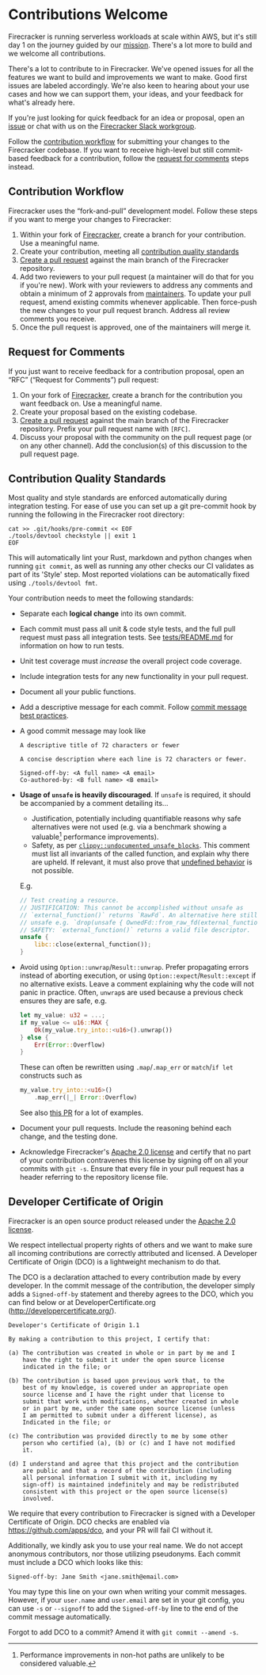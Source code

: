 # Contributions Welcome

Firecracker is running serverless workloads at scale within AWS, but it's still
day 1 on the journey guided by our [mission](CHARTER.md). There's a lot more to
build and we welcome all contributions.

There's a lot to contribute to in Firecracker. We've opened issues for all the
features we want to build and improvements we want to make. Good first issues
are labeled accordingly. We're also keen to hearing about your use cases and how
we can support them, your ideas, and your feedback for what's already here.

If you're just looking for quick feedback for an idea or proposal, open an
[issue](https://github.com/firecracker-microvm/firecracker/issues) or chat with
us on the [Firecracker Slack workgroup](https://firecracker-microvm.slack.com).

Follow the [contribution workflow](#contribution-workflow) for submitting your
changes to the Firecracker codebase. If you want to receive high-level but still
commit-based feedback for a contribution, follow the
[request for comments](#request-for-comments) steps instead.

## Contribution Workflow

Firecracker uses the “fork-and-pull” development model. Follow these steps if
you want to merge your changes to Firecracker:

1. Within your fork of
   [Firecracker](https://github.com/firecracker-microvm/firecracker), create a
   branch for your contribution. Use a meaningful name.
1. Create your contribution, meeting all
   [contribution quality standards](#contribution-quality-standards)
1. [Create a pull request](https://help.github.com/articles/creating-a-pull-request-from-a-fork/)
   against the main branch of the Firecracker repository.
1. Add two reviewers to your pull request (a maintainer will do that for you if
   you're new). Work with your reviewers to address any comments and obtain a
   minimum of 2 approvals from [maintainers](MAINTAINERS.md). To update your
   pull request, amend existing commits whenever applicable. Then force-push the
   new changes to your pull request branch. Address all review comments you
   receive.
1. Once the pull request is approved, one of the maintainers will merge it.

## Request for Comments

If you just want to receive feedback for a contribution proposal, open an “RFC”
(“Request for Comments”) pull request:

1. On your fork of
   [Firecracker](https://github.com/firecracker-microvm/firecracker), create a
   branch for the contribution you want feedback on. Use a meaningful name.
1. Create your proposal based on the existing codebase.
1. [Create a pull request](https://help.github.com/articles/creating-a-pull-request-from-a-fork/)
   against the main branch of the Firecracker repository. Prefix your pull
   request name with `[RFC]`.
1. Discuss your proposal with the community on the pull request page (or on any
   other channel). Add the conclusion(s) of this discussion to the pull request
   page.

## Contribution Quality Standards

Most quality and style standards are enforced automatically during integration
testing. For ease of use you can set up a git pre-commit hook by running the
following in the Firecracker root directory:

```
cat >> .git/hooks/pre-commit << EOF
./tools/devtool checkstyle || exit 1
EOF
```

This will automatically lint your Rust, markdown and python changes when running
`git commit`, as well as running any other checks our CI validates as part of
its 'Style' step. Most reported violations can be automatically fixed using
`./tools/devtool fmt`.

Your contribution needs to meet the following standards:

- Separate each **logical change** into its own commit.

- Each commit must pass all unit & code style tests, and the full pull request
  must pass all integration tests. See [tests/README.md](tests/README.md) for
  information on how to run tests.

- Unit test coverage must _increase_ the overall project code coverage.

- Include integration tests for any new functionality in your pull request.

- Document all your public functions.

- Add a descriptive message for each commit. Follow
  [commit message best practices](https://github.com/erlang/otp/wiki/writing-good-commit-messages).

- A good commit message may look like

  ```
  A descriptive title of 72 characters or fewer

  A concise description where each line is 72 characters or fewer.

  Signed-off-by: <A full name> <A email>
  Co-authored-by: <B full name> <B email>
  ```

- **Usage of `unsafe` is heavily discouraged**. If `unsafe` is required, it
  should be accompanied by a comment detailing its...

  - Justification, potentially including quantifiable reasons why safe
    alternatives were not used (e.g. via a benchmark showing a valuable[^1]
    performance improvements).
  - Safety, as per
    [`clippy::undocumented_unsafe_blocks`](https://rust-lang.github.io/rust-clippy/master/#undocumented_unsafe_blocks).
    This comment must list all invariants of the called function, and explain
    why there are upheld. If relevant, it must also prove that
    [undefined behavior](https://doc.rust-lang.org/reference/behavior-considered-undefined.html)
    is not possible.

  E.g.

  ```rust
  // Test creating a resource.
  // JUSTIFICATION: This cannot be accomplished without unsafe as
  // `external_function()` returns `RawFd`. An alternative here still uses
  // unsafe e.g. `drop(unsafe { OwnedFd::from_raw_fd(external_function()) });`.
  // SAFETY: `external_function()` returns a valid file descriptor.
  unsafe {
      libc::close(external_function());
  }
  ```

- Avoid using `Option::unwrap`/`Result::unwrap`. Prefer propagating errors
  instead of aborting execution, or using `Option::expect`/`Result::except` if
  no alternative exists. Leave a comment explaining why the code will not panic
  in practice. Often, `unwrap`s are used because a previous check ensures they
  are safe, e.g.

  ```rs
  let my_value: u32 = ...;
  if my_value <= u16::MAX {
      Ok(my_value.try_into::<u16>().unwrap())
  } else {
      Err(Error::Overflow)
  }
  ```

  These can often be rewritten using `.map`/`.map_err` or `match`/`if let`
  constructs such as

  ```rs
  my_value.try_into::<u16>()
      .map_err(|_| Error::Overflow)
  ```

  See also
  [this PR](https://github.com/firecracker-microvm/firecracker/pull/3557) for a
  lot of examples.

- Document your pull requests. Include the reasoning behind each change, and the
  testing done.

- Acknowledge Firecracker's [Apache 2.0 license](LICENSE) and certify that no
  part of your contribution contravenes this license by signing off on all your
  commits with `git -s`. Ensure that every file in your pull request has a
  header referring to the repository license file.

## Developer Certificate of Origin

Firecracker is an open source product released under the
[Apache 2.0 license](LICENSE).

We respect intellectual property rights of others and we want to make sure all
incoming contributions are correctly attributed and licensed. A Developer
Certificate of Origin (DCO) is a lightweight mechanism to do that.

The DCO is a declaration attached to every contribution made by every developer.
In the commit message of the contribution, the developer simply adds a
`Signed-off-by` statement and thereby agrees to the DCO, which you can find
below or at DeveloperCertificate.org (<http://developercertificate.org/>).

```
Developer's Certificate of Origin 1.1

By making a contribution to this project, I certify that:

(a) The contribution was created in whole or in part by me and I
    have the right to submit it under the open source license
    indicated in the file; or

(b) The contribution is based upon previous work that, to the
    best of my knowledge, is covered under an appropriate open
    source license and I have the right under that license to
    submit that work with modifications, whether created in whole
    or in part by me, under the same open source license (unless
    I am permitted to submit under a different license), as
    Indicated in the file; or

(c) The contribution was provided directly to me by some other
    person who certified (a), (b) or (c) and I have not modified
    it.

(d) I understand and agree that this project and the contribution
    are public and that a record of the contribution (including
    all personal information I submit with it, including my
    sign-off) is maintained indefinitely and may be redistributed
    consistent with this project or the open source license(s)
    involved.
```

We require that every contribution to Firecracker is signed with a Developer
Certificate of Origin. DCO checks are enabled via <https://github.com/apps/dco>,
and your PR will fail CI without it.

Additionally, we kindly ask you to use your real name. We do not accept
anonymous contributors, nor those utilizing pseudonyms. Each commit must include
a DCO which looks like this:

```
Signed-off-by: Jane Smith <jane.smith@email.com>
```

You may type this line on your own when writing your commit messages. However,
if your `user.name` and `user.email` are set in your git config, you can use
`-s` or `--signoff` to add the `Signed-off-by` line to the end of the commit
message automatically.

Forgot to add DCO to a commit? Amend it with `git commit --amend -s`.

[^1]: Performance improvements in non-hot paths are unlikely to be considered
    valuable.
